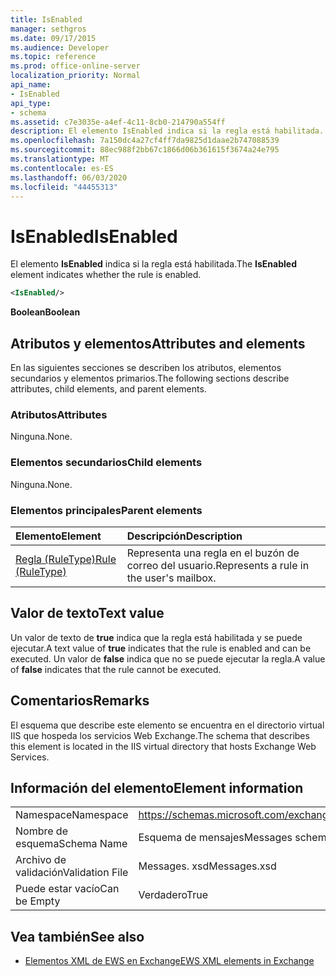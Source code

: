 ```yaml
---
title: IsEnabled
manager: sethgros
ms.date: 09/17/2015
ms.audience: Developer
ms.topic: reference
ms.prod: office-online-server
localization_priority: Normal
api_name:
- IsEnabled
api_type:
- schema
ms.assetid: c7e3035e-a4ef-4c11-8cb0-214790a554ff
description: El elemento IsEnabled indica si la regla está habilitada.
ms.openlocfilehash: 7a150dc4a27cf4ff7da9825d1daae2b747088539
ms.sourcegitcommit: 88ec988f2bb67c1866d06b361615f3674a24e795
ms.translationtype: MT
ms.contentlocale: es-ES
ms.lasthandoff: 06/03/2020
ms.locfileid: "44455313"
---
```

# <a name="isenabled"></a><span data-ttu-id="e3d5b-103">IsEnabled</span><span class="sxs-lookup"><span data-stu-id="e3d5b-103">IsEnabled</span></span>

<span data-ttu-id="e3d5b-104">El elemento **IsEnabled** indica si la regla está habilitada.</span><span class="sxs-lookup"><span data-stu-id="e3d5b-104">The **IsEnabled** element indicates whether the rule is enabled.</span></span> 
  
```XML
<IsEnabled/>
```

 <span data-ttu-id="e3d5b-105">**Boolean**</span><span class="sxs-lookup"><span data-stu-id="e3d5b-105">**Boolean**</span></span>
## <a name="attributes-and-elements"></a><span data-ttu-id="e3d5b-106">Atributos y elementos</span><span class="sxs-lookup"><span data-stu-id="e3d5b-106">Attributes and elements</span></span>

<span data-ttu-id="e3d5b-107">En las siguientes secciones se describen los atributos, elementos secundarios y elementos primarios.</span><span class="sxs-lookup"><span data-stu-id="e3d5b-107">The following sections describe attributes, child elements, and parent elements.</span></span>
  
### <a name="attributes"></a><span data-ttu-id="e3d5b-108">Atributos</span><span class="sxs-lookup"><span data-stu-id="e3d5b-108">Attributes</span></span>

<span data-ttu-id="e3d5b-109">Ninguna.</span><span class="sxs-lookup"><span data-stu-id="e3d5b-109">None.</span></span>
  
### <a name="child-elements"></a><span data-ttu-id="e3d5b-110">Elementos secundarios</span><span class="sxs-lookup"><span data-stu-id="e3d5b-110">Child elements</span></span>

<span data-ttu-id="e3d5b-111">Ninguna.</span><span class="sxs-lookup"><span data-stu-id="e3d5b-111">None.</span></span>
  
### <a name="parent-elements"></a><span data-ttu-id="e3d5b-112">Elementos principales</span><span class="sxs-lookup"><span data-stu-id="e3d5b-112">Parent elements</span></span>

|<span data-ttu-id="e3d5b-113">**Elemento**</span><span class="sxs-lookup"><span data-stu-id="e3d5b-113">**Element**</span></span>|<span data-ttu-id="e3d5b-114">**Descripción**</span><span class="sxs-lookup"><span data-stu-id="e3d5b-114">**Description**</span></span>|
|:-----|:-----|
|[<span data-ttu-id="e3d5b-115">Regla (RuleType)</span><span class="sxs-lookup"><span data-stu-id="e3d5b-115">Rule (RuleType)</span></span>](rule-ruletype.md) <br/> |<span data-ttu-id="e3d5b-116">Representa una regla en el buzón de correo del usuario.</span><span class="sxs-lookup"><span data-stu-id="e3d5b-116">Represents a rule in the user's mailbox.</span></span>  <br/> |
   
## <a name="text-value"></a><span data-ttu-id="e3d5b-117">Valor de texto</span><span class="sxs-lookup"><span data-stu-id="e3d5b-117">Text value</span></span>

<span data-ttu-id="e3d5b-118">Un valor de texto de **true** indica que la regla está habilitada y se puede ejecutar.</span><span class="sxs-lookup"><span data-stu-id="e3d5b-118">A text value of **true** indicates that the rule is enabled and can be executed.</span></span> <span data-ttu-id="e3d5b-119">Un valor de **false** indica que no se puede ejecutar la regla.</span><span class="sxs-lookup"><span data-stu-id="e3d5b-119">A value of **false** indicates that the rule cannot be executed.</span></span> 
  
## <a name="remarks"></a><span data-ttu-id="e3d5b-120">Comentarios</span><span class="sxs-lookup"><span data-stu-id="e3d5b-120">Remarks</span></span>

<span data-ttu-id="e3d5b-121">El esquema que describe este elemento se encuentra en el directorio virtual IIS que hospeda los servicios Web Exchange.</span><span class="sxs-lookup"><span data-stu-id="e3d5b-121">The schema that describes this element is located in the IIS virtual directory that hosts Exchange Web Services.</span></span>
  
## <a name="element-information"></a><span data-ttu-id="e3d5b-122">Información del elemento</span><span class="sxs-lookup"><span data-stu-id="e3d5b-122">Element information</span></span>

|||
|:-----|:-----|
|<span data-ttu-id="e3d5b-123">Namespace</span><span class="sxs-lookup"><span data-stu-id="e3d5b-123">Namespace</span></span>  <br/> |https://schemas.microsoft.com/exchange/services/2006/messages  <br/> |
|<span data-ttu-id="e3d5b-124">Nombre de esquema</span><span class="sxs-lookup"><span data-stu-id="e3d5b-124">Schema Name</span></span>  <br/> |<span data-ttu-id="e3d5b-125">Esquema de mensajes</span><span class="sxs-lookup"><span data-stu-id="e3d5b-125">Messages schema</span></span>  <br/> |
|<span data-ttu-id="e3d5b-126">Archivo de validación</span><span class="sxs-lookup"><span data-stu-id="e3d5b-126">Validation File</span></span>  <br/> |<span data-ttu-id="e3d5b-127">Messages. xsd</span><span class="sxs-lookup"><span data-stu-id="e3d5b-127">Messages.xsd</span></span>  <br/> |
|<span data-ttu-id="e3d5b-128">Puede estar vacío</span><span class="sxs-lookup"><span data-stu-id="e3d5b-128">Can be Empty</span></span>  <br/> |<span data-ttu-id="e3d5b-129">Verdadero</span><span class="sxs-lookup"><span data-stu-id="e3d5b-129">True</span></span>  <br/> |
   
## <a name="see-also"></a><span data-ttu-id="e3d5b-130">Vea también</span><span class="sxs-lookup"><span data-stu-id="e3d5b-130">See also</span></span>



- [<span data-ttu-id="e3d5b-131">Elementos XML de EWS en Exchange</span><span class="sxs-lookup"><span data-stu-id="e3d5b-131">EWS XML elements in Exchange</span></span>](ews-xml-elements-in-exchange.md)

